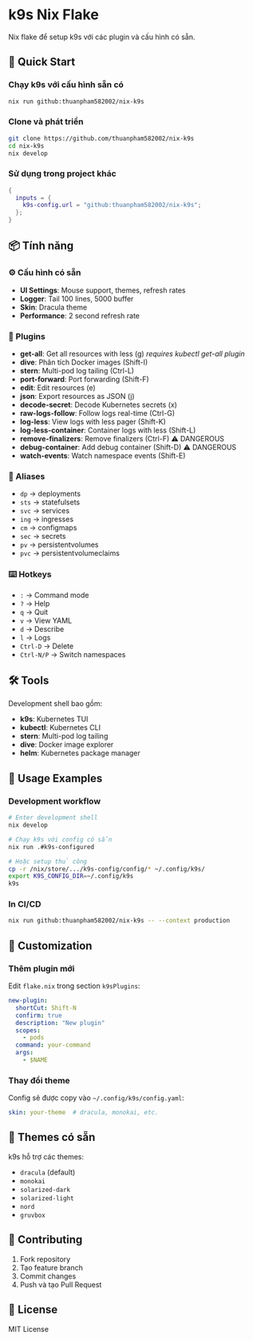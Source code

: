 # k9s Nix Flake

Nix flake để setup k9s với các plugin và cấu hình có sẵn.

## 🚀 Quick Start

### Chạy k9s với cấu hình sẵn có
```bash
nix run github:thuanpham582002/nix-k9s
```

### Clone và phát triển
```bash
git clone https://github.com/thuanpham582002/nix-k9s
cd nix-k9s
nix develop
```

### Sử dụng trong project khác
```nix
{
  inputs = {
    k9s-config.url = "github:thuanpham582002/nix-k9s";
  };
}
```

## 📦 Tính năng

### ⚙️ Cấu hình có sẵn
- **UI Settings**: Mouse support, themes, refresh rates
- **Logger**: Tail 100 lines, 5000 buffer
- **Skin**: Dracula theme
- **Performance**: 2 second refresh rate

### 🔌 Plugins
- **get-all**: Get all resources with less (g) *requires kubectl get-all plugin*
- **dive**: Phân tích Docker images (Shift-I)
- **stern**: Multi-pod log tailing (Ctrl-L)
- **port-forward**: Port forwarding (Shift-F)
- **edit**: Edit resources (e)
- **json**: Export resources as JSON (j)
- **decode-secret**: Decode Kubernetes secrets (x)
- **raw-logs-follow**: Follow logs real-time (Ctrl-G)
- **log-less**: View logs with less pager (Shift-K)
- **log-less-container**: Container logs with less (Shift-L)
- **remove-finalizers**: Remove finalizers (Ctrl-F) ⚠️ DANGEROUS
- **debug-container**: Add debug container (Shift-D) ⚠️ DANGEROUS
- **watch-events**: Watch namespace events (Shift-E)

### 🎯 Aliases
- `dp` → deployments
- `sts` → statefulsets
- `svc` → services
- `ing` → ingresses
- `cm` → configmaps
- `sec` → secrets
- `pv` → persistentvolumes
- `pvc` → persistentvolumeclaims

### ⌨️ Hotkeys
- `:` → Command mode
- `?` → Help
- `q` → Quit
- `v` → View YAML
- `d` → Describe
- `l` → Logs
- `Ctrl-D` → Delete
- `Ctrl-N/P` → Switch namespaces

## 🛠️ Tools

Development shell bao gồm:
- **k9s**: Kubernetes TUI
- **kubectl**: Kubernetes CLI
- **stern**: Multi-pod log tailing
- **dive**: Docker image explorer
- **helm**: Kubernetes package manager

## 🚀 Usage Examples

### Development workflow
```bash
# Enter development shell
nix develop

# Chạy k9s với config có sẵn
nix run .#k9s-configured

# Hoặc setup thủ công
cp -r /nix/store/.../k9s-config/config/* ~/.config/k9s/
export K9S_CONFIG_DIR=~/.config/k9s
k9s
```

### In CI/CD
```bash
nix run github:thuanpham582002/nix-k9s -- --context production
```

## 🔧 Customization

### Thêm plugin mới
Edit `flake.nix` trong section `k9sPlugins`:

```yaml
new-plugin:
  shortCut: Shift-N
  confirm: true
  description: "New plugin"
  scopes:
    - pods
  command: your-command
  args:
    - $NAME
```

### Thay đổi theme
Config sẽ được copy vào `~/.config/k9s/config.yaml`:
```yaml
skin: your-theme  # dracula, monokai, etc.
```

## 🎨 Themes có sẵn

k9s hỗ trợ các themes:
- `dracula` (default)
- `monokai`
- `solarized-dark`
- `solarized-light`
- `nord`
- `gruvbox`

## 🤝 Contributing

1. Fork repository
2. Tạo feature branch
3. Commit changes
4. Push và tạo Pull Request

## 📝 License

MIT License